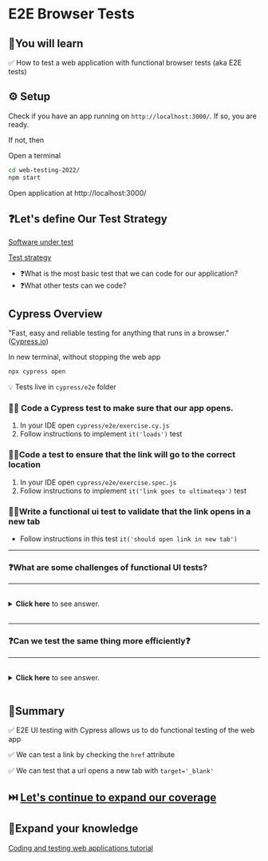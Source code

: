 # E2E Browser Tests

## 🧠You will learn

✅ How to test a web application with functional browser tests (aka E2E tests)

## ⚙️ Setup

Check if you have an app running on `http://localhost:3000/`. If so, you are ready.

If not, then

Open a terminal

```bash
cd web-testing-2022/
npm start
```

Open application at http://localhost:3000/

## ❓Let's define Our Test Strategy

[Software under test](http://localhost:3000/)

[Test strategy](https://docs.google.com/spreadsheets/d/1bFqZIvzbrjjQuWsMVvRKSq7J-Dog8q8ocixXAonnjxk/edit?usp=sharing)

- ❓What is the most basic test that we can code for our application?
- ❓What other tests can we code?

## Cypress Overview

"Fast, easy and reliable testing for anything that runs in a browser."([Cypress.io](https://www.cypress.io/))

In new terminal, without stopping the web app

```bash
npx cypress open
```

💡 Tests live in `cypress/e2e` folder

### 🏋️‍♀️ Code a Cypress test to make sure that our app opens.

1. In your IDE open `cypress/e2e/exercise.cy.js`
2. Follow instructions to implement `it('loads')` test

### 🏋️‍♀️Code a test to ensure that the link will go to the correct location

1. In your IDE open `cypress/e2e/exercise.spec.js`
2. Follow instructions to implement `it('link goes to ultimateqa')` test

### 🏋️‍♀️Write a functional ui test to validate that the link opens in a new tab

- Follow instructions in this test `it('should open link in new tab')`

---

### ❓What are some challenges of functional UI tests?

---

<br/>
  <details>
    <summary>
      <strong>Click here</strong> to see answer.
    </summary>

1. Need a browser
2. Need a server
3. Need to deal with network issues
4. Test will be slower
5. Need an extra dependency (Cypress)
6. Need to learn extra dependency API

  </details>

</br>

---

### ❓Can we test the same thing more efficiently❓

---

<br/>
  <details>
    <summary>
      <strong>Click here</strong> to see answer.
    </summary>

Using component tests

- Cypress 10 component testing workshop by Gleb Bahmutov on Oct 19th 10AM EST.
- [How to run a component test w/ Jest](https://youtu.be/VQLf1pLWDjc?t=166) followed by
- [How to create a componet test for a link w/ Jest](https://youtu.be/VQLf1pLWDjc?t=821)
- [Cypress 10 component testing tutorial](https://youtu.be/aNqLTG1fya4)
- [Examples of using component tests](https://github.com/nadvolod/testing-best-practices#testing-a-button)

  </details>

</br>

## 📝Summary

✅ E2E UI testing with Cypress allows us to do functional testing of the web app

✅ We can test a link by checking the `href` attribute

✅ We can test that a url opens a new tab with `target='_blank'`

## ⏭️ [Let's continue to expand our coverage](VISUAL.md)

## 🧠Expand your knowledge

[Coding and testing web applications tutorial](https://www.youtube.com/playlist?list=PLSRQwlkmpdj5ak1Rxahdo6mguhbcCOePR)
